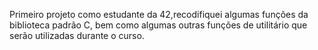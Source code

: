 Primeiro projeto como estudante da 42,recodifiquei algumas funções da biblioteca padrão C, bem como algumas outras funções de utilitário que serão utilizadas durante o curso.

